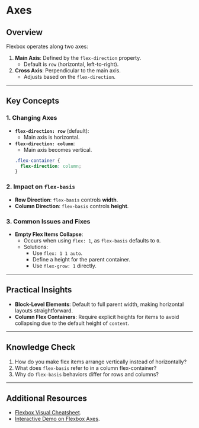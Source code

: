 # Axes

## Overview

Flexbox operates along two axes:

1. **Main Axis**: Defined by the `flex-direction` property.
   - Default is `row` (horizontal, left-to-right).
2. **Cross Axis**: Perpendicular to the main axis.
   - Adjusts based on the `flex-direction`.

---

## Key Concepts

### 1. Changing Axes

- **`flex-direction: row`** (default):
  - Main axis is horizontal.
- **`flex-direction: column`**:
  - Main axis becomes vertical.
  ```css
  .flex-container {
    flex-direction: column;
  }
  ```

### 2. Impact on `flex-basis`

- **Row Direction**: `flex-basis` controls **width**.
- **Column Direction**: `flex-basis` controls **height**.

### 3. Common Issues and Fixes

- **Empty Flex Items Collapse**:
  - Occurs when using `flex: 1`, as `flex-basis` defaults to `0`.
  - Solutions:
    - Use `flex: 1 1 auto`.
    - Define a height for the parent container.
    - Use `flex-grow: 1` directly.

---

## Practical Insights

- **Block-Level Elements**: Default to full parent width, making horizontal layouts straightforward.
- **Column Flex Containers**: Require explicit heights for items to avoid collapsing due to the default height of `content`.

---

## Knowledge Check

1. How do you make flex items arrange vertically instead of horizontally?
2. What does `flex-basis` refer to in a column flex-container?
3. Why do `flex-basis` behaviors differ for rows and columns?

---

## Additional Resources

- [Flexbox Visual Cheatsheet](https://css-tricks.com/snippets/css/a-guide-to-flexbox/).
- [Interactive Demo on Flexbox Axes](https://scrimba.com/learn/flexbox).

